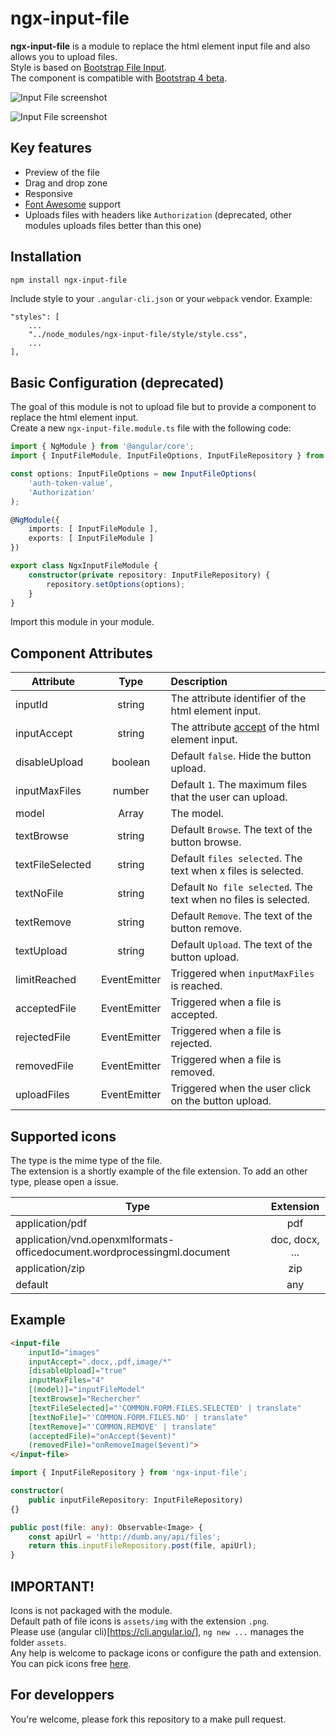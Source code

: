 # ngx-input-file

**ngx-input-file** is a module to replace the html element input file and also allows you to upload files.  
Style is based on [Bootstrap File Input](http://plugins.krajee.com/file-input/demo).  
The component is compatible with [Bootstrap 4 beta](https://getbootstrap.com/).

![Input File screenshot](http://img4.hostingpics.net/pics/626115inputfile1.png)

![Input File screenshot](http://img4.hostingpics.net/pics/206713inputfile2.png)

## Key features
 - Preview of the file
 - Drag and drop zone
 - Responsive
 - [Font Awesome](http://fontawesome.io/) support
 - Uploads files with headers like `Authorization` (deprecated, other modules uploads files better than this one)

## Installation 
```bash
npm install ngx-input-file
```

Include style to your `.angular-cli.json` or your `webpack` vendor. Example:
```
"styles": [
    ...
    "../node_modules/ngx-input-file/style/style.css",  
    ... 
],
```
  
## Basic Configuration (deprecated)
The goal of this module is not to upload file but to provide a component to replace the html element input.  
Create a new `ngx-input-file.module.ts` file with the following code:
```ts
import { NgModule } from '@angular/core';
import { InputFileModule, InputFileOptions, InputFileRepository } from 'ngx-input-file';

const options: InputFileOptions = new InputFileOptions(
    'auth-token-value',
    'Authorization'
);

@NgModule({
    imports: [ InputFileModule ],
    exports: [ InputFileModule ]
})

export class NgxInputFileModule {
    constructor(private repository: InputFileRepository) {
        repository.setOptions(options);
    }
}
```
Import this module in your module.

## Component Attributes
| Attribute             | Type          | Description                               |
| --------------------- |:-------------:| :---------------------------------------- |
| inputId               | string                | The attribute identifier of the html element input. |
| inputAccept           | string                | The attribute [accept](https://www.w3schools.com/tags/att_input_accept.asp) of the html element input. |
| disableUpload         | boolean               | Default `false`. Hide the button upload. |
| inputMaxFiles         | number                | Default `1`. The maximum files that the user can upload. |
| model                 | Array<File>           | The model. |
| textBrowse            | string                | Default `Browse`. The text of the button browse. |
| textFileSelected      | string                | Default `files selected`. The text when x files is selected. |
| textNoFile            | string                | Default `No file selected`. The text when no files is selected. |
| textRemove            | string                | Default `Remove`. The text of the button remove. |
| textUpload            | string                | Default `Upload`. The text of the button upload. |
| limitReached          | EventEmitter<any>     | Triggered when `inputMaxFiles` is reached. |
| acceptedFile          | EventEmitter<File>    | Triggered when a file is accepted. |
| rejectedFile          | EventEmitter<File>    | Triggered when a file is rejected. |
| removedFile           | EventEmitter<File>    | Triggered when a file is removed. |
| uploadFiles           | EventEmitter<any>     | Triggered when the user click on the button upload. |

## Supported icons
The type is the mime type of the file.  
The extension is a shortly example of the file extension.
To add an other type, please open a issue.

| Type                                                                    | Extension      |
| ----------------------------------------------------------------------- |:--------------:|
| application/pdf                                                         | pdf            |
| application/vnd.openxmlformats-officedocument.wordprocessingml.document | doc, docx, ... |
| application/zip                                                         | zip            |
| default                                                                 | any            |

## Example

```html
<input-file 
    inputId="images" 
    inputAccept=".docx,.pdf,image/*"
    [disableUpload]="true"
    inputMaxFiles="4" 
    [(model)]="inputFileModel"
    [textBrowse]="Rechercher"
    [textFileSelected]="'COMMON.FORM.FILES.SELECTED' | translate"
    [textNoFile]="'COMMON.FORM.FILES.NO' | translate"
    [textRemove]="'COMMON.REMOVE' | translate"
    (acceptedFile)="onAccept($event)"
    (removedFile)="onRemoveImage($event)">
</input-file> 
```

```ts
import { InputFileRepository } from 'ngx-input-file';

constructor(
    public inputFileRepository: InputFileRepository) 
{}

public post(file: any): Observable<Image> {
    const apiUrl = 'http://dumb.any/api/files';
    return this.inputFileRepository.post(file, apiUrl);
}
```

## IMPORTANT!
Icons is not packaged with the module.  
Default path of file icons is `assets/img` with the extension `.png`.  
Please use (angular cli)[https://cli.angular.io/], `ng new ...` manages the folder `assets`.  
Any help is welcome to package icons or configure the path and extension.
You can pick icons free [here](https://www.iconfinder.com/search?q=File&license=2&price=free).

## For developpers
You're welcome, please fork this repository to a make pull request.